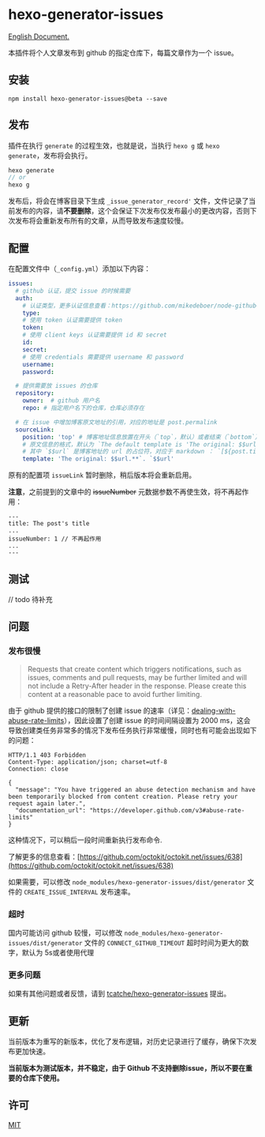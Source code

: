 # hexo-generator-issues

[English Document.](/README.md)

本插件将个人文章发布到 github 的指定仓库下，每篇文章作为一个 issue。

## 安装

```
npm install hexo-generator-issues@beta --save
```

## 发布

插件在执行 `generate` 的过程生效，也就是说，当执行 `hexo g` 或 `hexo generate`，发布将会执行。

```js
hexo generate 
// or
hexo g
```

发布后，将会在博客目录下生成 `_issue_generator_record'` 文件，文件记录了当前发布的内容，请**不要删除**，这个会保证下次发布仅发布最小的更改内容，否则下次发布将会重新发布所有的文章，从而导致发布速度较慢。

## 配置

在配置文件中（`_config.yml`）添加以下内容：

```yml
issues:
  # github 认证，提交 issue 的时候需要
  auth:
    # 认证类型，更多认证信息查看：https://github.com/mikedeboer/node-github#authentication
    type: 
    # 使用 token 认证需要提供 token
    token: 
    # 使用 client keys 认证需要提供 id 和 secret
    id:
    secret: 
    # 使用 credentials 需要提供 username 和 password
    username:
    password:

  # 提供需要放 issues 的仓库
  repository:
    owner:  # github 用户名
    repo: # 指定用户名下的仓库，仓库必须存在

  # 在 issue 中增加博客原文地址的引用，对应的地址是 post.permalink
  sourceLink: 
    position: 'top' # 博客地址信息放置在开头（`top`，默认）或者结束（`bottom`），使用其他值则忽略该项配置
    # 原文信息的格式，默认为 `The default template is 'The original: $$url.**`， 
    # 其中 `$$url` 是博客地址的 url 的占位符，对应于 markdown ： `[${post.title}](${post.permalink})`
    template: 'The original: $$url.**`. `$$url' 
```

原有的配置项 `issueLink` 暂时删除，稍后版本将会重新启用。

**注意**，之前提到的文章中的 ~~issueNumber~~ 元数据参数不再使生效，将不再起作用：

```
---
title: The post's title
...
issueNumber: 1 // 不再起作用
...
---
```

## 测试

// todo 待补充 

## 问题

### 发布很慢

> Requests that create content which triggers notifications, such as issues, comments and pull requests, may be further limited and will not include a Retry-After header in the response. Please create this content at a reasonable pace to avoid further limiting.

由于 github 提供的接口的限制了创建 issue 的速率（详见：[dealing-with-abuse-rate-limits](https://developer.github.com/v3/guides/best-practices-for-integrators/#dealing-with-abuse-rate-limits)），因此设置了创建 issue 的时间间隔设置为 2000 ms，这会导致创建类任务非常多的情况下发布任务执行非常缓慢，同时也有可能会出现如下的问题：

```
HTTP/1.1 403 Forbidden
Content-Type: application/json; charset=utf-8
Connection: close

{
  "message": "You have triggered an abuse detection mechanism and have been temporarily blocked from content creation. Please retry your request again later.",
  "documentation_url": "https://developer.github.com/v3#abuse-rate-limits"
}
```

这种情况下，可以稍后一段时间重新执行发布命令.

了解更多的信息查看：[https://github.com/octokit/octokit.net/issues/638](https://github.com/octokit/octokit.net/issues/638)

如果需要，可以修改 `node_modules/hexo-generator-issues/dist/generator` 文件的 `CREATE_ISSUE_INTERVAL` 发布速率。

### 超时

国内可能访问 github 较慢，可以修改 `node_modules/hexo-generator-issues/dist/generator` 文件的 `CONNECT_GITHUB_TIMEOUT` 超时时间为更大的数字，默认为 5s或者使用代理

### 更多问题

如果有其他问题或者反馈，请到 [tcatche/hexo-generator-issues](https://github.com/tcatche/hexo-generator-issues/issues) 提出。

## 更新

当前版本为重写的新版本，优化了发布逻辑，对历史记录进行了缓存，确保下次发布更加快速。

**当前版本为测试版本，并不稳定，由于 Github 不支持删除issue，所以不要在重要的仓库下使用。**

## 许可

[MIT](./LICENSE)